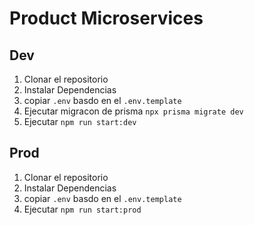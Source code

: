 # Product Microservices

## Dev

1. Clonar el repositorio
2. Instalar Dependencias
3. copiar `.env` basdo en el `.env.template`
4. Ejecutar migracon de prisma `npx prisma migrate dev`
5. Ejecutar `npm run start:dev`

## Prod

1. Clonar el repositorio
2. Instalar Dependencias
3. copiar `.env` basdo en el `.env.template`
4. Ejecutar `npm run start:prod`
